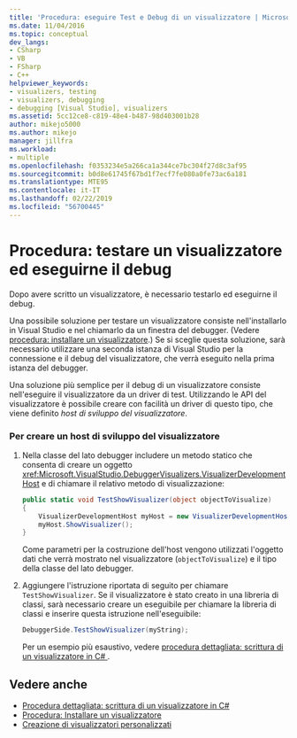 ```yaml
---
title: 'Procedura: eseguire Test e Debug di un visualizzatore | Microsoft Docs'
ms.date: 11/04/2016
ms.topic: conceptual
dev_langs:
- CSharp
- VB
- FSharp
- C++
helpviewer_keywords:
- visualizers, testing
- visualizers, debugging
- debugging [Visual Studio], visualizers
ms.assetid: 5cc12ce8-c819-48e4-b487-98d403001b28
author: mikejo5000
ms.author: mikejo
manager: jillfra
ms.workload:
- multiple
ms.openlocfilehash: f0353234e5a266ca1a344ce7bc304f27d8c3af95
ms.sourcegitcommit: b0d8e61745f67bd1f7ecf7fe080a0fe73ac6a181
ms.translationtype: MTE95
ms.contentlocale: it-IT
ms.lasthandoff: 02/22/2019
ms.locfileid: "56700445"
---
```

# <a name="how-to-test-and-debug-a-visualizer"></a>Procedura: testare un visualizzatore ed eseguirne il debug
Dopo avere scritto un visualizzatore, è necessario testarlo ed eseguirne il debug.

Una possibile soluzione per testare un visualizzatore consiste nell'installarlo in Visual Studio e nel chiamarlo da un finestra del debugger. (Vedere [procedura: installare un visualizzatore](../debugger/how-to-install-a-visualizer.md).) Se si sceglie questa soluzione, sarà necessario utilizzare una seconda istanza di Visual Studio per la connessione e il debug del visualizzatore, che verrà eseguito nella prima istanza del debugger.

Una soluzione più semplice per il debug di un visualizzatore consiste nell'eseguire il visualizzatore da un driver di test. Utilizzando le API del visualizzatore è possibile creare con facilità un driver di questo tipo, che viene definito *host di sviluppo del visualizzatore*.

### <a name="to-create-a-visualizer-development-host"></a>Per creare un host di sviluppo del visualizzatore

1. Nella classe del lato debugger includere un metodo statico che consenta di creare un oggetto <xref:Microsoft.VisualStudio.DebuggerVisualizers.VisualizerDevelopmentHost> e di chiamare il relativo metodo di visualizzazione:

    ```csharp
    public static void TestShowVisualizer(object objectToVisualize)
    {
        VisualizerDevelopmentHost myHost = new VisualizerDevelopmentHost(objectToVisualize, typeof(DebuggerSide));
        myHost.ShowVisualizer();
    }
    ```

    Come parametri per la costruzione dell'host vengono utilizzati l'oggetto dati che verrà mostrato nel visualizzatore (`objectToVisualize`) e il tipo della classe del lato debugger.

2. Aggiungere l'istruzione riportata di seguito per chiamare `TestShowVisualizer`. Se il visualizzatore è stato creato in una libreria di classi, sarà necessario creare un eseguibile per chiamare la libreria di classi e inserire questa istruzione nell'eseguibile:

    ```csharp
    DebuggerSide.TestShowVisualizer(myString);
    ```

    Per un esempio più esaustivo, vedere [procedura dettagliata: scrittura di un visualizzatore in C# ](../debugger/walkthrough-writing-a-visualizer-in-csharp.md).

## <a name="see-also"></a>Vedere anche
- [Procedura dettagliata: scrittura di un visualizzatore in C#](../debugger/walkthrough-writing-a-visualizer-in-csharp.md)
- [Procedura: Installare un visualizzatore](../debugger/how-to-install-a-visualizer.md)
- [Creazione di visualizzatori personalizzati](../debugger/create-custom-visualizers-of-data.md)
